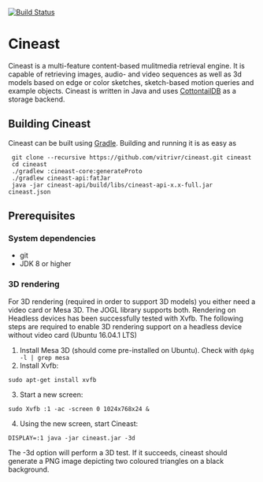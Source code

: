 [![Build Status](https://travis-ci.org/vitrivr/cineast.svg?branch=master)](https://travis-ci.org/vitrivr/cineast)

# Cineast
Cineast is a multi-feature content-based mulitmedia retrieval engine. It is capable of retrieving images, audio- and video sequences as well as 3d models based on edge or color sketches, sketch-based motion queries and example objects.
Cineast is written in Java and uses [CottontailDB](https://github.com/https://github.com/ppanopticon/cottontaildb) as a storage backend.

## Building Cineast
Cineast can be built using [Gradle](http://gradle.org/). Building and running it is as easy as
```
 git clone --recursive https://github.com/vitrivr/cineast.git cineast
 cd cineast
 ./gradlew :cineast-core:generateProto
 ./gradlew cineast-api:fatJar
 java -jar cineast-api/build/libs/cineast-api-x.x-full.jar cineast.json
 ```

## Prerequisites
### System dependencies
* git
* JDK 8 or higher

### 3D rendering
For 3D rendering (required in order to support 3D models) you either need a video card or Mesa 3D. The JOGL library supports both. Rendering on Headless devices has been successfully tested with Xvfb. The following steps are required to enable
3D rendering support on a headless device without video card (Ubuntu 16.04.1 LTS)

1. Install Mesa 3D (should come pre-installed on Ubuntu). Check with `dpkg -l | grep mesa`
2. Install Xvfb:

 ```
 sudo apt-get install xvfb
 ```
 
3. Start a new screen:

 ```
 sudo Xvfb :1 -ac -screen 0 1024x768x24 &
 ```
 
4. Using the new screen, start Cineast:

 ```
 DISPLAY=:1 java -jar cineast.jar -3d
 ```
 
The -3d option will perform a 3D test. If it succeeds, cineast should generate a PNG image depicting two coloured
triangles on a black background.

